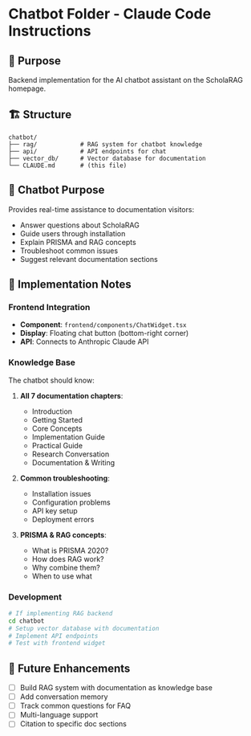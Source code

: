 # Chatbot Folder - Claude Code Instructions

## 📁 Purpose

Backend implementation for the AI chatbot assistant on the ScholaRAG homepage.

## 🏗️ Structure

```
chatbot/
├── rag/            # RAG system for chatbot knowledge
├── api/            # API endpoints for chat
├── vector_db/      # Vector database for documentation
└── CLAUDE.md       # (this file)
```

## 🤖 Chatbot Purpose

Provides real-time assistance to documentation visitors:
- Answer questions about ScholaRAG
- Guide users through installation
- Explain PRISMA and RAG concepts
- Troubleshoot common issues
- Suggest relevant documentation sections

## 🔧 Implementation Notes

### Frontend Integration

- **Component**: `frontend/components/ChatWidget.tsx`
- **Display**: Floating chat button (bottom-right corner)
- **API**: Connects to Anthropic Claude API

### Knowledge Base

The chatbot should know:
1. **All 7 documentation chapters**:
   - Introduction
   - Getting Started
   - Core Concepts
   - Implementation Guide
   - Practical Guide
   - Research Conversation
   - Documentation & Writing

2. **Common troubleshooting**:
   - Installation issues
   - Configuration problems
   - API key setup
   - Deployment errors

3. **PRISMA & RAG concepts**:
   - What is PRISMA 2020?
   - How does RAG work?
   - Why combine them?
   - When to use what

### Development

```bash
# If implementing RAG backend
cd chatbot
# Setup vector database with documentation
# Implement API endpoints
# Test with frontend widget
```

## 📝 Future Enhancements

- [ ] Build RAG system with documentation as knowledge base
- [ ] Add conversation memory
- [ ] Track common questions for FAQ
- [ ] Multi-language support
- [ ] Citation to specific doc sections
